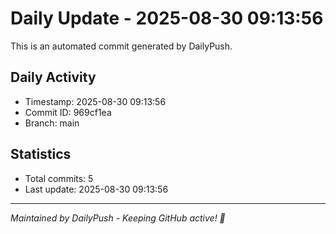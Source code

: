 # Daily Update - 2025-08-30 09:13:56

This is an automated commit generated by DailyPush.

## Daily Activity
- Timestamp: 2025-08-30 09:13:56
- Commit ID: 969cf1ea
- Branch: main

## Statistics
- Total commits: 5
- Last update: 2025-08-30 09:13:56

---
*Maintained by DailyPush - Keeping GitHub active! 🚀*
